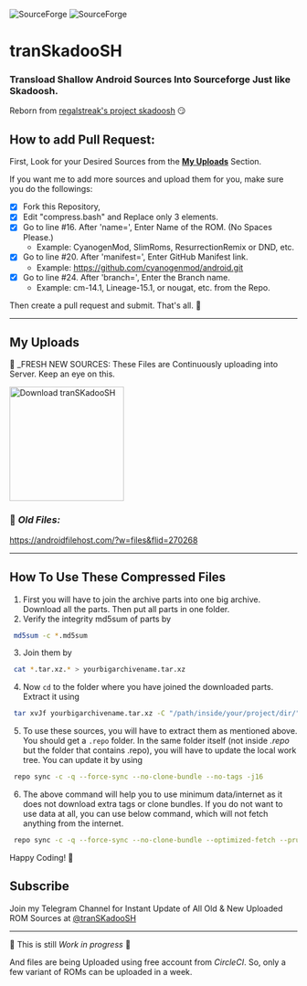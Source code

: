 ![SourceForge](https://img.shields.io/sourceforge/dm/transkadoosh?label=Download%20Count&style=for-the-badge)
![SourceForge](https://img.shields.io/sourceforge/dt/transkadoosh?label=Total%20Downloads&style=for-the-badge)

# tranSkadooSH

### Transload Shallow Android Sources Into Sourceforge Just like Skadoosh. 
Reborn from [regalstreak's project skadoosh](http://forum.xda-developers.com/android/software/sources-android-sources-highly-t3231109) 😏

## How to add Pull Request:
First, Look for your Desired Sources from the [__My Uploads__](#my-uploads) Section.

If you want me to add more sources and upload them for you, make sure you do the followings:

- [x] Fork this Repository,  
- [x] Edit "compress.bash" and Replace only 3 elements.
- [x] Go to line #16. After 'name=', Enter Name of the ROM. (No Spaces Please.) 
  - Example: CyanogenMod, SlimRoms, ResurrectionRemix or DND, etc.
- [x] Go to line #20. After 'manifest=', Enter GitHub Manifest link. 
  - Example: https://github.com/cyanogenmod/android.git
- [x] Go to line #24. After 'branch=', Enter the Branch name. 
  - Example: cm-14.1, Lineage-15.1, or nougat, etc. from the Repo.

Then create a pull request and submit.
That's all. 💖

---

## My Uploads
💝 _FRESH NEW SOURCES: These Files are Continuously uploading into Server. Keep an eye on this.

<a href="https://sourceforge.net/p/transkadoosh/"><img alt="Download tranSKadooSH" src="https://sourceforge.net/sflogo.php?type=17&group_id=3178722" width=200></a>


### 👴 _Old Files:_
https://androidfilehost.com/?w=files&flid=270268

---

## How To Use These Compressed Files

1. First you will have to join the archive parts into one big archive. Download all the parts. Then put all parts in one folder.
2. Verify the integrity md5sum of parts by 
```bash
 md5sum -c *.md5sum
```
3. Join them by 
```bash
 cat *.tar.xz.* > yourbigarchivename.tar.xz
```
4. Now `cd` to the folder where you have joined the downloaded parts. Extract it using 
```bash
 tar xvJf yourbigarchivename.tar.xz -C "/path/inside/your/project/dir/"
```
5. To use these sources, you will have to extract them as mentioned above. 
You should get a `.repo` folder. In the same folder itself (not inside _.repo_ but the folder that contains .repo), 
you will have to update the local work tree. You can update it by using
```bash
 repo sync -c -q --force-sync --no-clone-bundle --no-tags -j16
```
6. The above command will help you to use minimum data/internet as it does not download extra tags or clone bundles.
If you do not want to use data at all, you can use below command, which will not fetch anything from the internet.
```bash
 repo sync -c -q --force-sync --no-clone-bundle --optimized-fetch --prune --no-tags -j16 --local-only
```

Happy Coding! 🤗

## Subscribe
Join my Telegram Channel for Instant Update of All Old & New Uploaded ROM Sources at [@tranSKadooSH](https://t.me/tranSKadooSH)

---

🚧 This is still _Work in progress_ 🚧

And files are being Uploaded using free account from _CircleCI_.
So, only a few variant of ROMs can be uploaded in a week.
